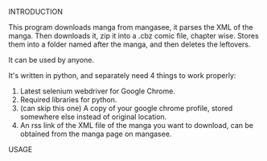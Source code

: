 INTRODUCTION

This program downloads manga from mangasee, it parses the XML of the manga.
Then downloads it, zip it into a .cbz comic file, chapter wise. Stores them into a folder named after the manga, and then deletes the leftovers.

It can be used by anyone.

It's written in python, and separately need 4 things to work properly:
1. Latest selenium webdriver for Google Chrome.
2. Required libraries for python.
3. (can skip this one) A copy of your google chrome profile, stored somewhere else instead of original location.
4. An rss link of the XML file of the manga you want to download, can be obtained from the manga page on mangasee.

USAGE
